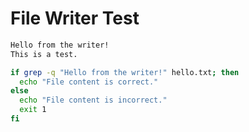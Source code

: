 # File Writer Test

```md {"stage":"write_file", "runtime":"writer", "destination":"hello.txt", "rootdir":"$tmpdir.writer"}
Hello from the writer!
This is a test.
```

```bash {"stage":"verify_file", "runtime":"bash", "rootdir":"$tmpdir.writer"}
if grep -q "Hello from the writer!" hello.txt; then
  echo "File content is correct."
else
  echo "File content is incorrect."
  exit 1
fi
```

